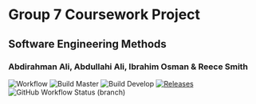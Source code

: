 # Group 7 Coursework Project
## Software Engineering Methods
### Abdirahman Ali, Abdullahi Ali, Ibrahim Osman & Reece Smith

![Workflow](https://github.com/ibrahim-40595091/cw1-g7/actions/workflows/main.yml/badge.svg)
![Build Master](https://github.com/ibrahim-40595091/cw1-g7/actions/workflows/main.yml/badge.svg?branch=master)
![Build Develop](https://github.com/ibrahim-40595091/cw1-g7/actions/workflows/main.yml/badge.svg?branch=Develop)
[![Releases](https://img.shields.io/github/release/ibrahim-40595091/cw1-g7/all.svg?style=flat-square)](https://github.com/ibrahim-40595091/cw1-g7/releases)
![GitHub Workflow Status (branch)](https://img.shields.io/github/actions/workflow/status/ibrahim-40595091/cw1-g7/main.yml?branch=Develop)
